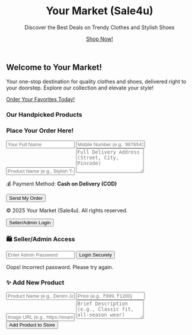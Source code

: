 <!DOCTYPE html>
<html lang="en">
<head>
  <meta charset="UTF-8" />
  <meta name="viewport" content="width=device-width, initial-scale=1.0"/>
  <title>Your Market - Sale4u</title>
  <script src="https://cdn.tailwindcss.com"></script>
  <style>
    /* Custom styles for a touch of elegance */
    .product-card {
      transition: transform 0.2s ease-in-out, box-shadow 0.2s ease-in-out;
    }
    .product-card:hover {
      transform: translateY(-5px);
      box-shadow: 0 10px 15px rgba(0, 0, 0, 0.1);
    }
    .btn-primary {
      transition: background-color 0.2s ease-in-out, transform 0.1s ease-in-out;
    }
    .btn-primary:hover {
      transform: translateY(-1px);
    }
  </style>
</head>
<body class="bg-gradient-to-br from-gray-100 to-blue-50 text-gray-800 font-sans antialiased">

  <header class="bg-blue-700 text-white p-4 shadow-lg">
    <div class="container mx-auto flex flex-col md:flex-row justify-between items-center">
      <div class="text-center md:text-left">
        <h1 class="text-4xl font-extrabold tracking-tight">Your Market <span class="text-blue-200 text-2xl font-semibold">(Sale4u)</span></h1>
        <p class="text-sm md:text-base opacity-90 mt-1">Discover the Best Deals on Trendy Clothes and Stylish Shoes</p>
      </div>
      <a href="#order" class="mt-4 md:mt-0 bg-white text-blue-700 px-6 py-2 rounded-full font-semibold shadow-md hover:bg-blue-100 hover:scale-105 btn-primary">Shop Now!</a>
    </div>
  </header>

  <section class="p-6 text-center bg-white shadow-md mb-8">
    <div class="container mx-auto">
      <h2 class="text-3xl font-bold text-blue-800 mb-3 animate-pulse">Welcome to Your Market!</h2>
      <p class="mb-5 text-lg text-gray-700 leading-relaxed">Your one-stop destination for quality clothes and shoes, delivered right to your doorstep. Explore our collection and elevate your style!</p>
      <a href="#order" class="bg-blue-600 text-white px-8 py-3 rounded-lg text-lg font-semibold hover:bg-blue-700 focus:outline-none focus:ring-4 focus:ring-blue-300 transition duration-300 btn-primary">Order Your Favorites Today!</a>
    </div>
  </section>

  <section class="p-6 container mx-auto">
    <h3 class="text-3xl font-bold mb-8 text-center text-blue-800">Our Handpicked Products</h3>
    <div id="product-list" class="grid grid-cols-1 sm:grid-cols-2 lg:grid-cols-3 xl:grid-cols-4 gap-8"></div>
  </section>

  <section id="order" class="bg-blue-100 p-8 rounded-lg shadow-inner my-8">
    <div class="container mx-auto">
      <h3 class="text-3xl font-bold mb-6 text-center text-blue-800">Place Your Order Here!</h3>
      <form id="orderForm" class="max-w-xl mx-auto bg-white p-6 rounded-xl shadow-lg space-y-5" onsubmit="submitOrder(event)">
        <input type="text" id="orderName" placeholder="Your Full Name" class="w-full border border-gray-300 p-3 rounded-lg focus:outline-none focus:ring-2 focus:ring-blue-500" required>
        <input type="tel" id="orderMobile" placeholder="Mobile Number (e.g., 9876543210)" class="w-full border border-gray-300 p-3 rounded-lg focus:outline-none focus:ring-2 focus:ring-blue-500" required>
        <input type="text" id="orderProduct" placeholder="Product Name (e.g., Stylish T-Shirt, Running Shoes)" class="w-full border border-gray-300 p-3 rounded-lg focus:outline-none focus:ring-2 focus:ring-blue-500" required>
        <textarea id="orderAddress" placeholder="Full Delivery Address (Street, City, Pincode)" rows="4" class="w-full border border-gray-300 p-3 rounded-lg focus:outline-none focus:ring-2 focus:ring-blue-500" required></textarea>
        <p class="text-md text-gray-700 flex items-center">
          <span class="mr-2 text-xl">💰</span> Payment Method: <strong class="ml-2 text-blue-700">Cash on Delivery (COD)</strong>
        </p>
        <button type="submit" class="w-full bg-blue-600 text-white px-6 py-3 rounded-lg font-semibold text-lg hover:bg-blue-700 focus:outline-none focus:ring-4 focus:ring-blue-300 transition duration-300 btn-primary">
          Send My Order
        </button>
      </form>
    </div>
  </section>

  <footer class="bg-gray-900 text-white text-center p-6 mt-10 shadow-inner">
    <div class="container mx-auto">
      <p class="text-lg">&copy; 2025 Your Market (Sale4u). All rights reserved.</p>
      <button onclick="document.getElementById('loginBox').classList.remove('hidden')" class="text-sm underline mt-3 opacity-80 hover:opacity-100 transition duration-200">Seller/Admin Login</button>
    </div>
  </footer>

  <section id="loginBox" class="p-6 bg-white mt-8 shadow-lg rounded-lg hidden container mx-auto max-w-md">
    <h3 class="text-2xl font-bold mb-5 text-center text-gray-800">🛍️ Seller/Admin Access</h3>
    <input type="password" id="adminPassword" placeholder="Enter Admin Password" class="w-full border border-gray-300 p-3 rounded-lg mb-4 focus:outline-none focus:ring-2 focus:ring-blue-500">
    <button onclick="checkAdminPassword()" class="w-full bg-blue-600 text-white p-3 rounded-lg font-semibold hover:bg-blue-700 focus:outline-none focus:ring-4 focus:ring-blue-300 transition duration-300 btn-primary">Login Securely</button>
    <p id="adminError" class="text-red-600 text-sm mt-3 text-center hidden">Oops! Incorrect password. Please try again.</p>
  </section>

  <section id="adminPanel" class="hidden mt-8 container mx-auto max-w-md bg-white p-6 rounded-lg shadow-lg">
    <h3 class="text-2xl font-bold mb-5 text-center text-gray-800">✨ Add New Product</h3>
    <form id="addProductForm" class="space-y-4">
      <input type="text" id="newName" placeholder="Product Name (e.g., Denim Jacket)" class="w-full border border-gray-300 p-3 rounded-lg focus:outline-none focus:ring-2 focus:ring-blue-500" required>
      <input type="text" id="newPrice" placeholder="Price (e.g., ₹999, ₹1200)" class="w-full border border-gray-300 p-3 rounded-lg focus:outline-none focus:ring-2 focus:ring-blue-500" required>
      <input type="url" id="newImage" placeholder="Image URL (e.g., https://example.com/image.jpg)" class="w-full border border-gray-300 p-3 rounded-lg focus:outline-none focus:ring-2 focus:ring-blue-500" required>
      <textarea id="newDesc" placeholder="Brief Description (e.g., Classic fit, all-season wear)" rows="3" class="w-full border border-gray-300 p-3 rounded-lg focus:outline-none focus:ring-2 focus:ring-blue-500" required></textarea>
      <button type="submit" class="w-full bg-blue-600 text-white p-3 rounded-lg font-semibold hover:bg-blue-700 focus:outline-none focus:ring-4 focus:ring-blue-300 transition duration-300 btn-primary">
        Add Product to Store
      </button>
    </form>
  </section>

  <script>
    const productList = document.getElementById("product-list");
    // Load products from localStorage or use defaults
    let products = JSON.parse(localStorage.getItem("products")) || [
      {
        name: "Stylish Casual T-Shirt",
        price: "₹499",
        image: "https://images.unsplash.com/photo-1576566588028-cdfd787ec7bf?q=80&w=1974&auto=format&fit=crop&ixlib=rb-4.0.3&ixid=M3wxMjA3fDB8MHxwaG90by1wYWdlfHx8fGVufDB8fHx8fA%3D%3D",
        desc: "Premium cotton comfort, available in various sizes and colors. Perfect for everyday wear."
      },
      {
        name: "Modern Running Shoes",
        price: "₹1199",
        image: "https://images.unsplash.com/photo-1542291026-79eddc872736?q=80&w=2070&auto=format&fit=crop&ixlib=rb-4.0.3&ixid=M3wxMjA3fDB8MHxwaG90by1wYWdlfHx8fGVufDB8fHx8fA%3D%3D",
        desc: "Lightweight and durable design, providing excellent support and cushioning for your runs."
      },
      {
        name: "Elegant Summer Dress",
        price: "₹899",
        image: "https://images.unsplash.com/photo-1581044777550-4cfa68786538?q=80&w=1972&auto=format&fit=crop&ixlib=rb-4.0.3&ixid=M3wxMjA3fDB8MHxwaG90by1wYWdlfHx8fGVufDB8fHx8fA%3D%3D",
        desc: "Flowy and breathable fabric, perfect for sunny days and special occasions. Available in multiple patterns."
      },
      {
        name: "Classic Leather Wallet",
        price: "₹650",
        image: "https://images.unsplash.com/photo-1621609764095-fd93f6659617?q=80&w=1964&auto=format&fit=crop&ixlib=rb-4.0.3&ixid=M3wxMjA3fDB8MHxwaG90by1wYWdlfHx8fGVufDB8fHx8fA%3D%3D",
        desc: "Handcrafted from genuine leather, with multiple compartments for cards and cash. Timeless design."
      }
    ];

    // Saves products to localStorage
    function saveProducts() {
      localStorage.setItem("products", JSON.stringify(products));
    }

    // Renders products on the page
    function renderProducts() {
      productList.innerHTML = "";
      products.forEach((p, index) => {
        productList.innerHTML += `
          <div class="bg-white p-5 rounded-xl shadow-lg relative product-card">
            <button onclick="deleteProduct(${index})" class="absolute top-3 right-3 bg-red-500 text-white px-3 py-1 text-xs rounded-full hover:bg-red-600 transition duration-200 hidden admin-btn">Delete</button>
            <img src="${p.image}" alt="${p.name}" class="w-full h-52 object-cover rounded-lg mb-4 shadow-sm">
            <h4 class="font-bold text-xl text-blue-800 mb-2">${p.name}</h4>
            <p class="text-lg font-semibold text-green-600 mb-2">Price: ${p.price}</p>
            <p class="text-sm text-gray-600 leading-relaxed">${p.desc}</p>
          </div>
        `;
      });
    }

    // Deletes a product
    function deleteProduct(index) {
      if (confirm("Are you sure you want to delete this product? This action cannot be undone.")) {
        products.splice(index, 1);
        saveProducts();
        renderProducts();
        showDeleteButtons(); // Re-show delete buttons if admin is still logged in
      }
    }

    // Initial render of products when the page loads
    renderProducts();

    // Handles adding a new product from the admin panel
    document.getElementById("addProductForm").addEventListener("submit", function (e) {
      e.preventDefault();
      const name = document.getElementById("newName").value;
      const price = document.getElementById("newPrice").value;
      const image = document.getElementById("newImage").value;
      const desc = document.getElementById("newDesc").value;
      products.push({ name, price, image, desc });
      saveProducts();
      renderProducts();
      showDeleteButtons(); // Ensure delete buttons appear for new products
      this.reset(); // Clear the form
    });

    // Checks admin password for login
    function checkAdminPassword() {
      const correctPassword = "yourmarket123"; // Sensitive: In a real app, this would be handled server-side
      const input = document.getElementById("adminPassword").value;
      const error = document.getElementById("adminError");
      const panel = document.getElementById("adminPanel");
      if (input === correctPassword) {
        panel.classList.remove("hidden");
        error.classList.add("hidden");
        document.getElementById("loginBox").classList.add("hidden");
        showDeleteButtons(); // Show delete buttons upon successful login
      } else {
        error.classList.remove("hidden");
      }
    }

    // Shows delete buttons for admin
    function showDeleteButtons() {
      document.querySelectorAll(".admin-btn").forEach(btn => btn.classList.remove("hidden"));
    }

    // Handles order submission and opens WhatsApp
    function submitOrder(e) {
      e.preventDefault();
      const name = document.getElementById("orderName").value;
      const mobile = document.getElementById("orderMobile").value;
      const product = document.getElementById("orderProduct").value;
      const address = document.getElementById("orderAddress").value;

      // WhatsApp message format
      const message = `🛒 *New Order from Your Market*%0A%0A👤 *Customer Name:* ${name}%0A📞 *Mobile Number:* ${mobile}%0A📦 *Product Ordered:* ${product}%0A🏠 *Delivery Address:* ${address}%0A%0A💰 *Payment Method:* Cash on Delivery`;

      // Replace 919667302392 with the actual WhatsApp number
      const whatsappURL = `https://wa.me/919667302392?text=${message}`;
      window.open(whatsappURL, '_blank'); // Open in a new tab

      alert("Your order has been sent! We will contact you shortly.");
      document.getElementById("orderForm").reset(); // Clear the form after submission
    }
  </script>

</body>
</html>
